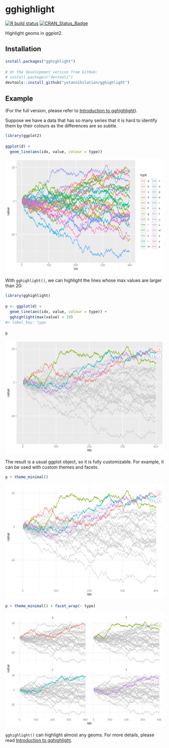 
<!-- README.md is generated from README.Rmd. Please edit that file -->

# gghighlight

<!-- badges: start -->

[![R build
status](https://github.com/yutannihilation/gghighlight/workflows/R-CMD-check/badge.svg)](https://github.com/yutannihilation/gghighlight/actions)
[![CRAN_Status_Badge](https://www.r-pkg.org/badges/version/gghighlight)](https://cran.r-project.org/package=gghighlight)
<!-- badges: end -->

Highlight geoms in ggplot2.

## Installation

``` r
install.packages("gghighlight")

# Or the development version from GitHub:
# install.packages("devtools")
devtools::install_github("yutannihilation/gghighlight")
```

## Example

(For the full version, please refer to [Introduction to
gghighlight](https://yutannihilation.github.io/gghighlight/articles/gghighlight.html)).

Suppose we have a data that has so many series that it is hard to
identify them by their colours as the differences are so subtle.

``` r
library(ggplot2)

ggplot(d) +
  geom_line(aes(idx, value, colour = type))
```

![](man/figures/README-ggplot2-simple-1.png)<!-- -->

With `gghighlight()`, we can highlight the lines whose max values are
larger than 20:

``` r
library(gghighlight)

p <- ggplot(d) +
  geom_line(aes(idx, value, colour = type)) +
  gghighlight(max(value) > 19)
#> label_key: type

p
```

![](man/figures/README-gghighlight-simple-1.png)<!-- -->

The result is a usual ggplot object, so it is fully customizable. For
example, it can be used with custom themes and facets.

``` r
p + theme_minimal()
```

![](man/figures/README-gghighlight-theme-facets-1.png)<!-- -->

``` r
p + theme_minimal() + facet_wrap(~ type)
```

![](man/figures/README-gghighlight-theme-facets-2.png)<!-- -->

`gghighlight()` can highlight almost any geoms. For more details, please
read [Introduction to
gghighlight](https://yutannihilation.github.io/gghighlight/articles/gghighlight.html).

